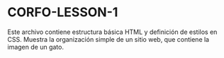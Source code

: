# CORFO-LESSON-1
Este archivo contiene estructura básica HTML y definición de estilos en CSS. Muestra la organización simple de un sitio web, que contiene la imagen de un gato.
